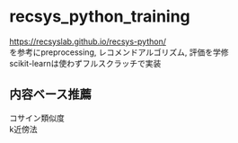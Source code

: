 # recsys_python_training

https://recsyslab.github.io/recsys-python/ \
を参考にpreprocessing, レコメンドアルゴリズム, 評価を学修 \
scikit-learnは使わずフルスクラッチで実装

## 内容ベース推薦
コサイン類似度\
k近傍法
